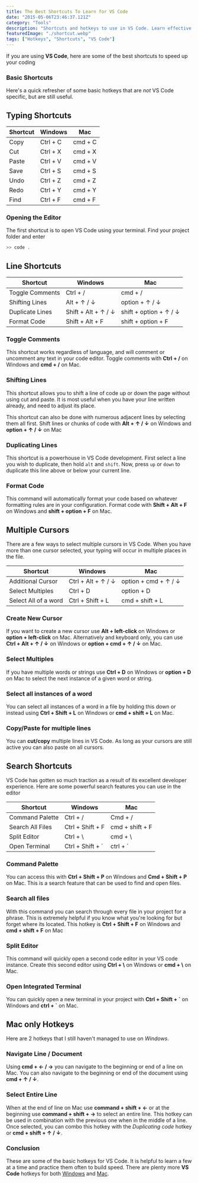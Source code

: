 ```yaml
---
title: The Best Shortcuts To Learn for VS Code
date: "2015-05-06T23:46:37.121Z"
category: "Tools"
description: "Shortcuts and hotkeys to use in VS Code. Learn effective key combinations to edit and arrange code in the editor."
featuredImage: "./shortcut.webp"
tags: ["Hotkeys", "Shortcuts", "VS Code"]
---
```


If you are using **VS Code**, here are some of the best shortcuts to speed up your coding

### Basic Shortcuts

Here's a quick refresher of some basic hotkeys that are *not* VS Code specific, but are still useful.

## Typing Shortcuts

| Shortcut | Windows  | Mac     |
| -------- | -------- | ------- |
| Copy     | Ctrl + C | cmd + C |
| Cut      | Ctrl + X | cmd + X |
| Paste    | Ctrl + V | cmd + V |
| Save     | Ctrl + S | cmd + S |
| Undo     | Ctrl + Z | cmd + Z |
| Redo     | Ctrl + Y | cmd + Y |
| Find     | Ctrl + F | cmd + F |

### Opening the Editor

The first shortcut is to open VS Code using your terminal. Find your project folder and enter

```bash
>> code .
```

## Line Shortcuts

| Shortcut        | Windows             | Mac                    |
| --------------- | ------------------- | ---------------------- |
| Toggle Comments | Ctrl + /            | cmd + /                |
| Shifting Lines  | Alt + ↑ / ↓         | option + ↑ / ↓         |
| Duplicate Lines | Shift + Alt + ↑ / ↓ | shift + option + ↑ / ↓ |
| Format Code     | Shift + Alt + F     | shift + option + F     |

### Toggle Comments

This shortcut works regardless of language, and will comment or uncomment any text in your code editor. Toggle comments with **Ctrl + /** on Windows and **cmd + /** on Mac.

### Shifting Lines

This shortcut allows you to shift a line of code up or down the page without using cut and paste. It is most useful when you have your line written already, and need to adjust its place. 

This shortcut can also be done with numerous adjacent lines by selecting them all first. Shift lines or chunks of code with **Alt + ↑ / ↓** on Windows and **option + ↑ / ↓** on Mac

### Duplicating Lines

This shortcut is a powerhouse in VS Code development. First select a line you wish to duplicate, then hold `alt` and `shift`. Now, press `up` or `down` to duplicate this line above or below your current line.

### Format Code

This command will automatically format your code based on whatever formatting rules are in your configuration. Format code with **Shift + Alt + F** on Windows and **shift + option + F** on Mac.

## Multiple Cursors

There are a few ways to select multiple cursors in VS Code. When you have more than one cursor selected, your typing will occur in multiple places in the file.  

| Shortcut             | Windows            | Mac                  |
| -------------------- | ------------------ | -------------------- |
| Additional Cursor    | Ctrl + Alt + ↑ / ↓ | option + cmd + ↑ / ↓ |
| Select Multiples     | Ctrl + D           | option + D           |
| Select All of a word | Ctrl + Shift + L   | cmd + shift + L      |

### Create New Cursor

If you want to create a new cursor use **Alt + left-click** on Windows or **option + left-click** on Mac. Alternatively and keyboard only, you can use **Ctrl + Alt + ↑ / ↓** on Windows or **option + cmd + ↑ / ↓** on Mac.

### Select Multiples

If you have multiple words or strings use **Ctrl + D** on Windows or **option + D** on Mac to select the next instance of a given word or string. 

### Select all instances of a word

You can select all instances of a word in a file by holding this down or instead using **Ctrl + Shift + L** on Windows or **cmd + shift + L** on Mac.

### Copy/Paste for multiple lines

You can **cut/copy** multiple lines in VS Code. As long as your cursors are still active you can also paste on all cursors.

## Search Shortcuts

VS Code has gotten so much traction as a result of its excellent developer experience. Here are some powerful search features you can use in the editor  

| Shortcut         | Windows           | Mac             |
| ---------------- | ----------------- | --------------- |
| Command Palette  | Ctrl + /          | Cmd + /         |
| Search All Files | Ctrl + Shift + F  | cmd + shift + F |
| Split Editor     | Ctrl + \          | cmd + \         |
| Open Terminal    | Ctrl + Shift + \` | ctrl + \`       |

### Command Palette

You can access this with **Ctrl + Shift + P** on Windows and **Cmd + Shift + P** on Mac. This is a search feature that can be used to find and open files. 

### Search all files

With this command you can search through every file in your project for a phrase. This is extremely helpful if you know what you're looking for but forget where its located. This hotkey is **Ctrl + Shift + F** on Windows and **cmd + shift + F** on Mac

### Split Editor

This command will quickly open a second code editor in your VS code instance. Create this second editor using **Ctrl + \\** on Windows or **cmd + \\** on Mac.

### Open Integrated Terminal

You can quickly open a new terminal in your project with **Ctrl + Shift + \`** on Windows and **ctrl + \`** on Mac.

## Mac only Hotkeys

Here are 2 hotkeys that I still haven't managed to use on *Windows*.

### Navigate Line / Document

Using **cmd + ← / →** you can navigate to the beginning or end of a line on Mac. You can also navigate to the beginning or end of the document using **cmd + ↑ / ↓**.

### Select Entire Line

When at the end of line on Mac use **command + shift + ←** or at the beginning use **command + shift + →** to select an entire line. This hotkey can be used in combination with the previous one when in the middle of a line. Once selected, you can combo this hotkey with the *Duplicating code* hotkey or **cmd + shift + ↑ / ↓**.

### Conclusion

These are some of the basic hotkeys for VS Code. It is helpful to learn a few at a time and practice them often to build speed. There are plenty more **VS Code** hotkeys for both [Windows](https://code.visualstudio.com/shortcuts/keyboard-shortcuts-windows.pdf) and [Mac](https://code.visualstudio.com/shortcuts/keyboard-shortcuts-macos.pdf).
